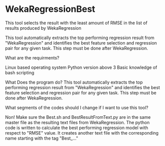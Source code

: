 # WekaRegressionBest
This tool selects the result with the least amount of RMSE in the list of results produced by WekaRegression

This tool automatically extracts the top performing regression result from "WekaRegression" and identifies the best feature selection and regression pair for any given task. This step must be done after WekaRegression.

What are the requirments?

Linux based operating system
Python version above 3
Basic knowledge of bash scripting

What Does the program do? This tool automatically extracts the top performing regression result from "WekaRegression" and identifies the best feature selection and regression pair for any given task. This step must be done after WekaRegression.


What segments of the codes should I change if I want to use this tool?

Non! Make sure the Best.sh and BestResultFromText.py are in the same master file as the resulting text files from WekaRegression. The python code is written to calculate the best performing regression model with respect to "RMSE" value. It creates another text file with the corresponding name starting with the tag "Best_..."
